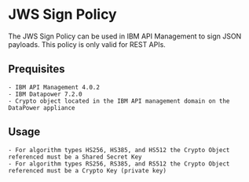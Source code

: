 # JWS Sign Policy
            
The JWS Sign Policy can be used in IBM API Management to sign 
JSON payloads. This policy is only valid for REST APIs.

## Prequisites

    - IBM API Management 4.0.2
    - IBM Datapower 7.2.0 
    - Crypto object located in the IBM API management domain on the DataPower appliance
    
## Usage

    - For algorithm types HS256, HS385, and HS512 the Crypto Object referenced must be a Shared Secret Key
    - For algorithm types RS256, RS385, and RS512 the Crypto Object referenced must be a Crypto Key (private key)

```
